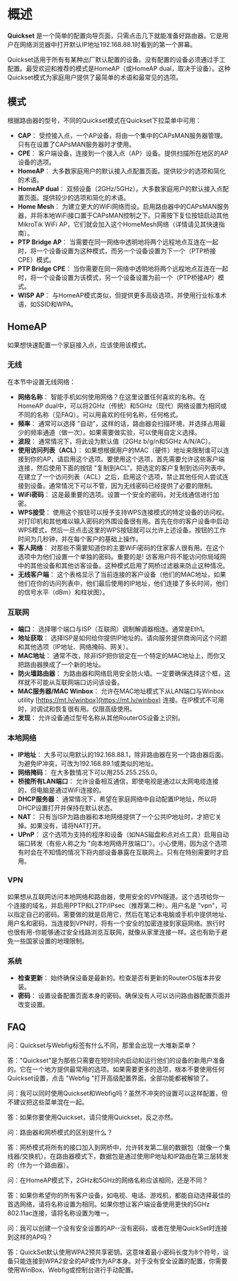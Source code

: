 # 概述

**Quickset** 是一个简单的配置向导页面，只需点击几下就能准备好路由器。它是用户在网络浏览器中打开默认IP地址192.168.88.1时看到的第一个屏幕。

Quickset适用于所有有某种出厂默认配置的设备。没有配置的设备必须通过手工配置。最受欢迎和推荐的模式是HomeAP（或HomeAP dual，取决于设备）。这种Quickset模式为家庭用户提供了最简单的术语和最常见的选项。

## 模式

根据路由器的型号，不同的Quickset模式在Quickset下拉菜单中可用：

- **CAP**： 受控接入点，一个AP设备，将由一个集中的CAPsMAN服务器管理。只有在设置了CAPsMAN服务器时才使用。
- **CPE**： 客户端设备，连接到一个接入点（AP）设备。提供扫描所在地区的AP设备的选项。
- **HomeAP**： 大多数家庭用户的默认接入点配置页面。提供较少的选项和简化的术语。
- **HomeAP dual**： 双频设备（2GHz/5GHz）。大多数家庭用户的默认接入点配置页面。提供较少的选项和简化的术语。
- **Home Mesh**： 为建立更大的WiFi网络而设。启用路由器中的CAPsMAN服务器，并将本地WiFi接口置于CAPsMAN控制之下。只需按下复位按钮启动其他MikroTik WiFi AP，它们就会加入这个HomeMesh网络（详情请见其快速指南）。
- **PTP Bridge AP**： 当需要在同一网络中透明地将两个远程地点互连在一起时，将一个设备设置为这种模式，而另一个设备设置为下一个（PTP桥接CPE）模式。
- **PTP Bridge CPE**： 当你需要在同一网络中透明地将两个远程地点互连在一起时，将一个设备设置为该模式，另一个设备设置为前一个（PTP桥接AP）模式。
- **WISP AP**： 与HomeAP模式类似，但提供更多高级选项，并使用行业标准术语，如SSID和WPA。

## HomeAP

如果想快速配置一个家庭接入点，应该使用该模式。

### 无线

在本节中设置无线网络：

- **网络名称**： 智能手机如何使用网络？在这里设置任何喜欢的名称。在HomeAP dual中，可以将2GHz（传统）和5GHz（现代）网络设置为相同或不同的名称（见FAQ）。可以用喜欢的任何名称，任何格式。
- **频率**： 通常可以选择 "自动"，这样的话，路由器会扫描环境，并选择占用最少的频率通道（做一次）。如果需要做实验，可以使用自定义选择。
- **波段**： 通常情况下，将此设为默认值（2GHz b/g/n和5GHz A/N/AC）。
- **使用访问列表（ACL）**： 如果想根据用户的MAC（硬件）地址来限制谁可以连接到你的AP，请启用这个选项。要使用这个选项，首先需要允许这些客户端连接，然后使用下面的按钮 "复制到ACL"。把选定的客户复制到访问列表中。在建立了一个访问列表（ACL）之后，启用这个选项，禁止其他任何人尝试连接到设备。通常情况下可以不管，因为无线密码已经提供了必要的限制。
- **WiFi密码**： 这是最重要的选项。设置一个安全的密码，对无线通信进行加密。
- **WPS接受**： 使用这个按钮可以授予支持WPS连接模式的特定设备的访问权。对打印机和其他难以输入密码的外围设备很有用。首先在你的客户设备中启动WPS模式，然后一旦点击这里的WPS按钮就可以允许上述设备。按钮的工作时间为几秒钟，并在每个客户的基础上操作。
- **客人网络**： 对那些不需要知道你的主要WiFi密码的住家客人很有用。在这个选项中为他们设置一个单独的密码。重要的是! 访客用户将不能访问你局域网中的其他设备和其他访客设备。这种模式启用了网桥过滤器来防止这种情况。
- **无线客户端**： 这个表格显示了当前连接的客户设备（他们的MAC地址，如果他们在你的访问列表中，他们最后使用的IP地址，他们连接了多长时间，他们的信号水平（dBm）和柱状图）。

### 互联网

- **端口**： 选择哪个端口与ISP（互联网）调制解调器相连。通常是Eth1。
- **地址获取**： 选择ISP是如何给你提供IP地址的。请向服务提供商询问这个问题和其他选项（IP地址、网络掩码、网关）。
- **MAC地址**： 通常不改，除非ISP把你锁定在一个特定的MAC地址上，而你又把路由器换成了一个新的地址。
- **防火墙路由器**： 为路由器和网络启用安全防火墙。一定要确保选择这个框，这样就不可能从互联网端口访问该设备。
- **MAC服务器/MAC Winbox**： 允许在MAC地址模式下从LAN端口与Winbox utility [https://mt.lv/winbox](https://mt.lv/winbox) 连接。在IP模式不可用时，对调试和恢复很有用。仅限高级使用。
- **发现**： 允许设备通过型号名称从其他RouterOS设备上识别。

### 本地网络

- **IP地址**： 大多可以用默认的192.168.88.1，除非路由器在另一个路由器后面。为避免IP冲突，可改为192.168.89.1或类似的地址。
- **网络掩码**： 在大多数情况下可以用255.255.255.0。
- **桥接所有LAN端口**： 允许设备相互通信，即使电视是通过以太网电缆连接的，但电脑是通过WiFi连接的。
- **DHCP服务器**： 通常情况下，希望在家庭网络中自动配置IP地址，所以将DHCP设置打开并保持在默认状态。
- **NAT**： 只有当ISP为路由器和本地网络提供了一个公共IP地址时，才把它关掉。如果没有，请将NAT打开。
- **UPnP**： 这个选项为支持的程序和设备（如NAS磁盘和点对点工具）启用自动端口转发（有些人称之为 "向本地网络开放端口"）。小心使用，因为这个选项有时会在不知情的情况下将内部设备暴露在互联网上。只有在特别需要时才启用。

### VPN

如果想从互联网访问本地网络和路由器，使用安全的VPN隧道。这个选项给你一个连接的域名，并启用PPTP和L2TP/IPsec（推荐第二种）。用户名是 "vpn"，可以指定自己的密码。需要做的就是启用它，然后在笔记本电脑或手机中提供地址、用户名和密码，当连接到VPN时，将有一个安全的加密连接到家庭网络。旅行时也很有用-你能够通过安全线路浏览互联网，就像从家里连接一样。这也有助于避免一些国家设置的地理限制。

### 系统

- **检查更新**： 始终确保设备是最新的。检查是否有更新的RouterOS版本并安装。
- **密码**： 设置设备配置页面本身的密码。确保没有人可以访问路由器配置页面并改变设置。

## FAQ

问：Quickset与Webfig标签有什么不同，那里会出现一大堆新菜单？

答："Quickset"是为那些只需要在短时间内启动和运行他们的设备的新用户准备的。它在一个地方提供最常用的选项。如果需要更多的选项，根本不要使用任何Quickset设置，点击 "Webfig "打开高级配置界面。全部功能都被解锁了。

问：我可以同时使用Quickset和Webfig吗？虽然不冲突的设置可以这样配置，但不建议把这些菜单混在一起。

答：如果你要使用Quickset，请只使用Quickset，反之亦然。

问：路由器和网桥模式的区别是什么？

答：网桥模式将所有的接口加入到网桥中，允许转发第二层的数据包（就像一个集线器/交换机）。在路由器模式下，数据包是通过使用IP地址和IP路由在第三层转发的（作为一个路由器）。

问：在HomeAP模式下，2GHz和5GHz的网络名称应该相同，还是不同？

答：如果你希望你的所有客户设备，如电视、电话、游戏机，都能自动选择最佳的首选网络，请将名称设置为相同。如果你想让客户端设备使用更快的5GHz 802.11ac连接，请将名称设置为唯一。

问：我可以创建一个没有安全设置的AP--没有密码，或者在使用QuickSet时连接到这样的AP吗？

答：QuickSet默认使用WPA2预共享密钥。这意味着最小密码长度为8个符号，设备只能连接到WPA2安全的AP或作为AP本身。对于没有安全设置的配置，你需要使用WinBox、Webfig或控制台进行手动配置。